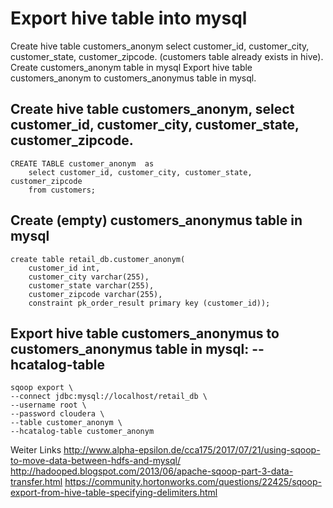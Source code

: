 # Export hive table into mysql

Create hive table customers_anonym select customer_id, customer_city, customer_state, customer_zipcode.
(customers table already exists in hive).
Create customers_anonym table in mysql
Export hive table customers_anonym to customers_anonymus table in mysql. 

## Create hive table customers_anonym, select customer_id, customer_city, customer_state, customer_zipcode.


```
CREATE TABLE customer_anonym  as
    select customer_id, customer_city, customer_state, customer_zipcode
    from customers;
```

## Create (empty) customers_anonymus table in mysql

```
create table retail_db.customer_anonym(
	customer_id int,
    customer_city varchar(255), 
    customer_state varchar(255), 
    customer_zipcode varchar(255),
	constraint pk_order_result primary key (customer_id));
```


## Export hive table customers_anonymus to customers_anonymus table in mysql: --hcatalog-table

```
sqoop export \
--connect jdbc:mysql://localhost/retail_db \
--username root \
--password cloudera \
--table customer_anonym \
--hcatalog-table customer_anonym
```


Weiter Links
http://www.alpha-epsilon.de/cca175/2017/07/21/using-sqoop-to-move-data-between-hdfs-and-mysql/
http://hadooped.blogspot.com/2013/06/apache-sqoop-part-3-data-transfer.html
https://community.hortonworks.com/questions/22425/sqoop-export-from-hive-table-specifying-delimiters.html
